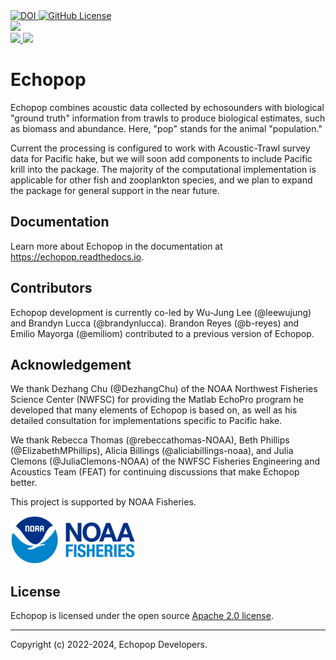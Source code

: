 <div>
  <a href="https://doi.org/10.5281/zenodo.11454148">
    <img src="https://zenodo.org/badge/DOI/10.5281/zenodo.11454148.svg" alt="DOI">
  </a>
  <a href="https://raw.githubusercontent.com/OSOceanAcoustics/echopop/master/LICENSE">
    <img alt="GitHub License" src="https://img.shields.io/github/license/OSOceanAcoustics/echopop">
  </a>
</div>

<div>
  <a href="https://echopop.readthedocs.io/en/latest/?badge=latest">
    <img src="https://readthedocs.org/projects/echopop/badge/?version=latest"/>
  </a>
</div>

<div>
  <a href="https://pypi.org/project/echopop/">
    <img src="https://img.shields.io/pypi/v/echopop.svg"/>
  </a>
  <a href="https://anaconda.org/conda-forge/echopop">
    <img src="https://img.shields.io/conda/vn/conda-forge/echopop.svg"/>
  </a>
</div>


# Echopop

Echopop combines acoustic data collected by echosounders with biological "ground truth" information from trawls to produce biological estimates, such as biomass and abundance. Here, "pop" stands for the animal "population."

Current the processing is configured to work with Acoustic-Trawl survey data for Pacific hake, but we will soon add components to include Pacific krill into the package. The majority of the computational implementation is applicable for other fish and zooplankton species, and we plan to expand the package for general support in the near future.


## Documentation

Learn more about Echopop in the documentation at https://echopop.readthedocs.io.


## Contributors

Echopop development is currently co-led by Wu-Jung Lee (@leewujung) and Brandyn Lucca (@brandynlucca). Brandon Reyes (@b-reyes) and Emilio Mayorga (@emiliom) contributed to a previous version of Echopop.



## Acknowledgement

We thank Dezhang Chu (@DezhangChu) of the NOAA Northwest Fisheries Science Center (NWFSC)
for providing the Matlab EchoPro program he developed
that many elements of Echopop is based on,
as well as his detailed consultation for implementations specific to Pacific hake.

We thank Rebecca Thomas (@rebeccathomas-NOAA),
Beth Phillips (@ElizabethMPhillips),
Alicia Billings (@aliciabillings-noaa),
and Julia Clemons (@JuliaClemons-NOAA)
of the NWFSC Fisheries Engineering and Acoustics Team (FEAT)
for continuing discussions that make Echopop better.

This project is supported by NOAA Fisheries.

<img src="docs/images/noaa_fisheries_logo.png" alt="NOAA_fisheries_logo" width="200">


## License

Echopop is licensed under the open source [Apache 2.0 license](https://opensource.org/licenses/Apache-2.0).

---------------

Copyright (c) 2022-2024, Echopop Developers.

